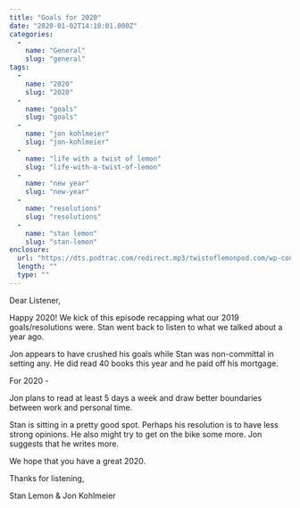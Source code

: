 ```yaml
---
title: "Goals for 2020"
date: "2020-01-02T14:10:01.000Z"
categories: 
  - 
    name: "General"
    slug: "general"
tags: 
  - 
    name: "2020"
    slug: "2020"
  - 
    name: "goals"
    slug: "goals"
  - 
    name: "jon kohlmeier"
    slug: "jon-kohlmeier"
  - 
    name: "life with a twist of lemon"
    slug: "life-with-a-twist-of-lemon"
  - 
    name: "new year"
    slug: "new-year"
  - 
    name: "resolutions"
    slug: "resolutions"
  - 
    name: "stan lemon"
    slug: "stan-lemon"
enclosure: 
  url: "https://dts.podtrac.com/redirect.mp3/twistoflemonpod.com/wp-content/uploads/2020/01/077-lwatol-20200102.mp3"
  length: ""
  type: ""
---
```


Dear Listener,

Happy 2020! We kick of this episode recapping what our 2019 goals/resolutions were. Stan went back to listen to what we talked about a year ago.

Jon appears to have crushed his goals while Stan was non-committal in setting any. He did read 40 books this year and he paid off his mortgage.

For 2020 -

Jon plans to read at least 5 days a week and draw better boundaries between work and personal time.

Stan is sitting in a pretty good spot. Perhaps his resolution is to have less strong opinions. He also might try to get on the bike some more. Jon suggests that he writes more.

We hope that you have a great 2020.

Thanks for listening,

Stan Lemon & Jon Kohlmeier
